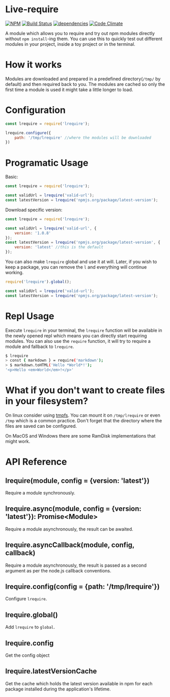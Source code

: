 # Live-require

[![NPM](https://nodei.co/npm/lrequire.png?mini=true)](https://npmjs.org/package/lrequire) [![Build Status](https://travis-ci.org/gngeorgiev/lrequire.svg?branch=master)](https://travis-ci.org/gngeorgiev/lrequire) [![dependencies](https://david-dm.org/gngeorgiev/lrequire.svg)]() [![Code Climate](https://codeclimate.com/github/gngeorgiev/lrequire/badges/gpa.svg)](https://codeclimate.com/github/gngeorgiev/lrequire)

A module which allows you to require and try out npm modules directly without `npm install`-ing them. You can use this to quickly test out different modules in your project, inside a toy project or in the terminal.

# How it works

Modules are downloaded and prepared in a predefined directory(`/tmp/` by default) and then required back to you. The modules are cached so only the first time a module is used it might take a little longer to load.

# Configuration

```javascript
const lrequire = require('lrequire');

lrequire.configure({
    path: '/tmp/lrequire' //where the modules will be downloaded
})
```

# Programatic Usage

Basic:

```javascript
const lrequire = require('lrequire');

const validUrl = lrequire('valid-url');
const latestVersion = lrequire('npmjs.org/package/latest-version');
```

Download specific version:

```javascript
const lrequire = require('lrequire');

const validUrl = lrequire('valid-url', {
    version: '1.0.8'
});
const latestVersion = lrequire('npmjs.org/package/latest-version', {
    version: 'latest' //this is the default
});
```

You can also make `lrequire` global and use it at will. Later, if you wish to keep a package, you can remove the `l` and everything will continue working.

```javascript
require('lrequire').global();

const validUrl = lrequire('valid-url');
const latestVersion = lrequire('npmjs.org/package/latest-version');
```

# Repl Usage

Execute `lrequire` in your terminal, the `lrequire` function will be available in the newly opened repl which means you can directly start requiring modules. You can also use the `require` function, it will try to require a module and fallback to `lrequire`.

```bash
$ lrequire
> const { markdown } = require('markdown');
> $ markdown.toHTML('Hello *World*!');
'<p>Hello <em>World</em>!</p>'
```

# What if you don't want to create files in your filesystem?

On linux consider using [tmpfs](https://wiki.archlinux.org/index.php/tmpfs). You can mount it on `/tmp/lrequire` or even `/tmp` which is a common practice. Don't forget that the directory where the files are saved can be configured.

On MacOS and Windows there are some RamDisk implementations that might work.

# API Reference

## lrequire(module, config = {version: 'latest'})
Require a module synchronously.

## lrequire.async(module, config = {version: 'latest'}): Promise\<Module\>
Require a module asynchronously, the result can be awaited.

## lrequire.asyncCallback(module, config, callback)
Require a module asynchronously, the result is passed as a second argument as per the node.js callback conventions.

## lrequire.config(config = {path: '/tmp/lrequire'})
Configure `lrequire`.

## lrequire.global()
Add `lrequire` to `global`.

## lrequire.config
Get the config object

## lrequire.latestVersionCache
Get the cache which holds the latest version available in npm for each package installed during the application's lifetime.
